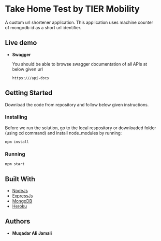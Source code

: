 # Take Home Test by TIER Mobility 
A custom url shortener application. This application uses machine counter of mongodb id as a short url identifier.
## Live demo
* **Swagger**

  You should be able to browse swagger documentation of all APIs at below given url
    ```
    https:///api-docs
    ```
## Getting Started
Download the code from repository and follow below given instructions.

### Installing
Before we run the solution, go to the local respository or downloaded folder (using cd command) and install node_modules by running:
```
npm install
```

### Running

```
npm start
```

## Built With

* [NodeJs](https://nodejs.org/en/)
* [ExpressJs](https://expressjs.com)
* [MongoDB](https://www.mongodb.com/)
* [Heroku](http://heroku.com/)
## Authors

* **Muqadar Ali Jamali**
